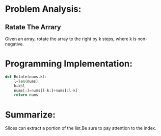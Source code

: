 Problem Analysis:
================
Ratate The Arrary
--------------

Given an array, rotate the array to the right by k steps, where k is non-negative.

Programming Implementation:
==========================
```python
def Rotate(nums,k):
    l=len(nums)
    k=k%l
    nums[:]=nums[l-k:]+nums[:l-k]
    return nums
```

Summarize:
=======

Slices can extract a portion of the list.Be sure to pay attention to the index.
